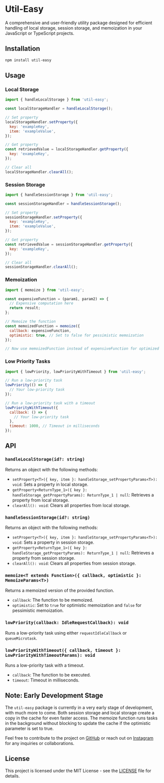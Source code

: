# Util-Easy

A comprehensive and user-friendly utility package designed for efficient handling of local storage, session storage, and memoization in your JavaScript or TypeScript projects.

## Installation

```bash
npm install util-easy
```

## Usage

### Local Storage

```javascript
import { handleLocalStorage } from 'util-easy';

const localStorageHandler = handleLocalStorage();

// Set property
localStorageHandler.setProperty({
  key: 'exampleKey',
  item: 'exampleValue',
});

// Get property
const retrievedValue = localStorageHandler.getProperty({
  key: 'exampleKey',
});

// Clear all
localStorageHandler.clearAll();
```

### Session Storage

```javascript
import { handleSessionStorage } from 'util-easy';

const sessionStorageHandler = handleSessionStorage();

// Set property
sessionStorageHandler.setProperty({
  key: 'exampleKey',
  item: 'exampleValue',
});

// Get property
const retrievedValue = sessionStorageHandler.getProperty({
  key: 'exampleKey',
});

// Clear all
sessionStorageHandler.clearAll();
```

### Memoization

```javascript
import { memoize } from 'util-easy';

const expensiveFunction = (param1, param2) => {
  // Expensive computation here
  return result;
};

// Memoize the function
const memoizedFunction = memoize({
  callback: expensiveFunction,
  optimistic: true, // Set to false for pessimistic memoization
});

// Now use memoizedFunction instead of expensiveFunction for optimized performance
```

### Low Priority Tasks

```javascript
import { lowPriority, lowPriorityWithTimeout } from 'util-easy';

// Run a low-priority task
lowPriority(() => {
  // Your low-priority task
});

// Run a low-priority task with a timeout
lowPriorityWithTimeout({
  callback: () => {
    // Your low-priority task
  },
  timeout: 1000, // Timeout in milliseconds
});
```

## API

### `handleLocalStorage(id?: string)`

Returns an object with the following methods:

- `setProperty<T>({ key, item }: handleStorage_setPropertyParams<T>): void`: Sets a property in local storage.
- `getProperty<ReturnType_1>({ key }: handleStorage_getPropertyParams): ReturnType_1 | null`: Retrieves a property from local storage.
- `clearAll(): void`: Clears all properties from local storage.

### `handleSessionStorage(id?: string)`

Returns an object with the following methods:

- `setProperty<T>({ key, item }: handleStorage_setPropertyParams<T>): void`: Sets a property in session storage.
- `getProperty<ReturnType_1>({ key }: handleStorage_getPropertyParams): ReturnType_1 | null`: Retrieves a property from session storage.
- `clearAll(): void`: Clears all properties from session storage.

### `memoize<T extends Function>({ callback, optimistic }: MemoizeParams<T>)`

Returns a memoized version of the provided function.

- `callback`: The function to be memoized.
- `optimistic`: Set to `true` for optimistic memoization and `false` for pessimistic memoization.

### `lowPriority(callback: IdleRequestCallback): void`

Runs a low-priority task using either `requestIdleCallback` or `queueMicrotask`.

### `lowPriorityWithTimeout({ callback, timeout }: LowPriorityWithTimeoutParams): void`

Runs a low-priority task with a timeout.

- `callback`: The function to be executed.
- `timeout`: Timeout in milliseconds.

## Note: Early Development Stage

The `util-easy` package is currently in a very early stage of development, with much more to come. Both session storage and local storage create a copy in the cache for even faster access. The memoize function runs tasks in the background without blocking to update the cache if the optimistic parameter is set to true.

Feel free to contribute to the project on [GitHub](https://github.com/sanjaiyan-dev/easy-util) or reach out on [Instagram](https://www.instagram.com/sanjaiyan_dev/) for any inquiries or collaborations.

## License

This project is licensed under the MIT License - see the [LICENSE](LICENSE) file for details.